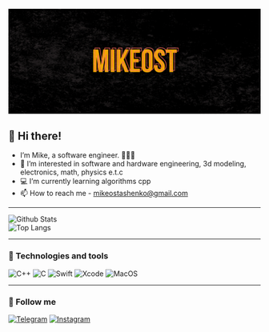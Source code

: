 ![](https://github.com/Mikeost/Mikeost/blob/main/mikeost.jpg)

## 👋 Hi there! 
- I’m Mike, a software engineer. 👨🏻‍💻
- 👀 I’m interested in software and hardware engineering, 3d modeling, electronics, math, physics e.t.c 
- 💻 I’m currently learning algorithms cpp
- 📫 How to reach me - mikeostashenko@gmail.com

---
<img width="450px" align="left" alt="Github Stats" src="https://github-readme-stats.vercel.app/api?username=Mikeost&show_icons=true&hide_border=true&theme=dark">
<img width="322px" align="down" alt="Top Langs" src="https://github-readme-stats.vercel.app/api/top-langs/?username=Mikeost&theme=dark&layout=compire&langs_count=8">

---
### 🔧 Technologies and tools
![C++](https://img.shields.io/badge/-C++-090909?style=for-the-badge&logo=c%2b%2b)
![C](https://img.shields.io/badge/-C-090909?style=for-the-badge&logo=c)
![Swift](https://img.shields.io/badge/-Swift-090909?style=for-the-badge&logo=swift)
![Xcode](https://img.shields.io/badge/-Xcode-090909?style=for-the-badge&logo=xcode)
![MacOS](https://img.shields.io/badge/-MacOS-090909?style=for-the-badge&logo=apple)

---
### 🖤 Follow me
[![Telegram](https://img.shields.io/badge/-Telegram-090909?style=for-the-badge&logo=telegram)](https://t.me/mikeostdev)
[![Instagram](https://img.shields.io/badge/-Instagram-090909?style=for-the-badge&logo=instagram)](https://www.instagram.com/mcbrauni/)
